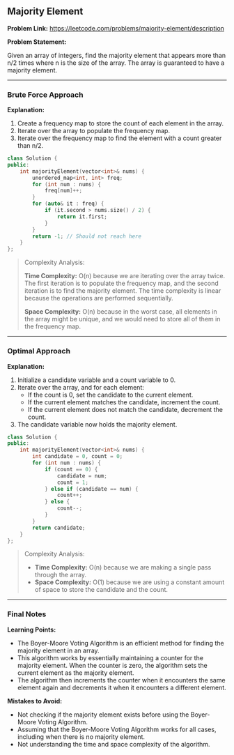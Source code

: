 ## Majority Element

**Problem Link:** https://leetcode.com/problems/majority-element/description

**Problem Statement:**

Given an array of integers, find the majority element that appears more than n/2 times where n is the size of the array. The array is guaranteed to have a majority element.

---

### Brute Force Approach

**Explanation:**

1. Create a frequency map to store the count of each element in the array.
2. Iterate over the array to populate the frequency map.
3. Iterate over the frequency map to find the element with a count greater than n/2.

```cpp
class Solution {
public:
    int majorityElement(vector<int>& nums) {
        unordered_map<int, int> freq;
        for (int num : nums) {
            freq[num]++;
        }
        for (auto& it : freq) {
            if (it.second > nums.size() / 2) {
                return it.first;
            }
        }
        return -1; // Should not reach here
    }
};
```

> Complexity Analysis:
> 
> **Time Complexity:** O(n) because we are iterating over the array twice. The first iteration is to populate the frequency map, and the second iteration is to find the majority element. The time complexity is linear because the operations are performed sequentially.
> 
> **Space Complexity:** O(n) because in the worst case, all elements in the array might be unique, and we would need to store all of them in the frequency map.

---

### Optimal Approach

**Explanation:**

1. Initialize a candidate variable and a count variable to 0.
2. Iterate over the array, and for each element:
   - If the count is 0, set the candidate to the current element.
   - If the current element matches the candidate, increment the count.
   - If the current element does not match the candidate, decrement the count.
3. The candidate variable now holds the majority element.

```cpp
class Solution {
public:
    int majorityElement(vector<int>& nums) {
        int candidate = 0, count = 0;
        for (int num : nums) {
            if (count == 0) {
                candidate = num;
                count = 1;
            } else if (candidate == num) {
                count++;
            } else {
                count--;
            }
        }
        return candidate;
    }
};
```

> Complexity Analysis:
> 
> - **Time Complexity:** O(n) because we are making a single pass through the array.
> - **Space Complexity:** O(1) because we are using a constant amount of space to store the candidate and the count.

---

### Final Notes

**Learning Points:**

* The Boyer-Moore Voting Algorithm is an efficient method for finding the majority element in an array.
* This algorithm works by essentially maintaining a counter for the majority element. When the counter is zero, the algorithm sets the current element as the majority element.
* The algorithm then increments the counter when it encounters the same element again and decrements it when it encounters a different element.

**Mistakes to Avoid:**

* Not checking if the majority element exists before using the Boyer-Moore Voting Algorithm.
* Assuming that the Boyer-Moore Voting Algorithm works for all cases, including when there is no majority element.
* Not understanding the time and space complexity of the algorithm.